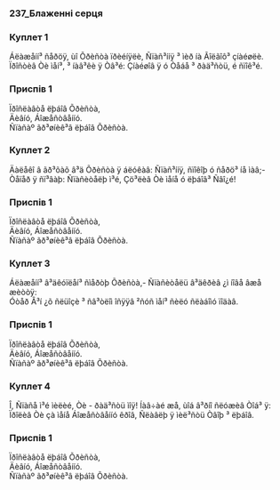 ### 237_Блаженні серця
### Куплет 1
Áëàæåíí³ ñåðöÿ, ùî Õðèñòà ïðèéíÿëè, Ñïàñ³ííÿ ³ ìèð íà Ãîëãîô³ çíàéøëè.<br/>Ïðîñòèâ Òè ìåí³, ³ íàâ³êè ÿ Òâ³é: Çíàéøîâ ÿ ó Òåáå ³ ðàä³ñòü, é ñïîê³é.
### Приспів 1
Ïðîñëàâòå ëþáîâ Õðèñòà,<br/>Äèâíó, Áîæåñòâåííó.<br/>Ñïàñàº ãð³øíèê³â ëþáîâ Õðèñòà.
### Куплет 2
Äàëåêî â ãð³õàõ â³ä Õðèñòà ÿ áëóêàâ: Ñïàñ³ííÿ, ñïîêîþ ó ñåðö³ íå ìàâ;-<br/>Òåïåð ÿ ñï³âàþ: Ñïàñèòåëþ ì³é, Çö³ëèâ Òè ìåíå ó ëþáîâ³ Ñâî¿é!
### Приспів 1
Ïðîñëàâòå ëþáîâ Õðèñòà,<br/>Äèâíó, Áîæåñòâåííó.<br/>Ñïàñàº ãð³øíèê³â ëþáîâ Õðèñòà.
### Куплет 3
Áëàæåíí³ â³äêóïëåí³ ñìåðòþ Õðèñòà,- Ñïàñèòåëü â³äêðèâ ¿ì íîâå âæå æèòòÿ:<br/>Óòåð Â³í ¿õ ñëüîçè ³ ñâ³òëîì îñÿÿâ ²ñóñ ìåí³ ñèëó ñëàáîìó ïîäàâ.
### Приспів 1
Ïðîñëàâòå ëþáîâ Õðèñòà,<br/>Äèâíó, Áîæåñòâåííó.<br/>Ñïàñàº ãð³øíèê³â ëþáîâ Õðèñòà.
### Куплет 4
Î, Ñïàñå ì³é ìèëèé, Òè - ðàä³ñòü ìîÿ! Íàâ÷àé æå, ùîá â³ðíî ñëóæèâ Òîá³ ÿ:<br/>Ïðîëèâ Òè çà ìåíå Áîæåñòâåííó êðîâ, Ñëàâëþ ÿ ìèë³ñòü Òâîþ ³ ëþáîâ.
### Приспів 1
Ïðîñëàâòå ëþáîâ Õðèñòà,<br/>Äèâíó, Áîæåñòâåííó.<br/>Ñïàñàº ãð³øíèê³â ëþáîâ Õðèñòà.
